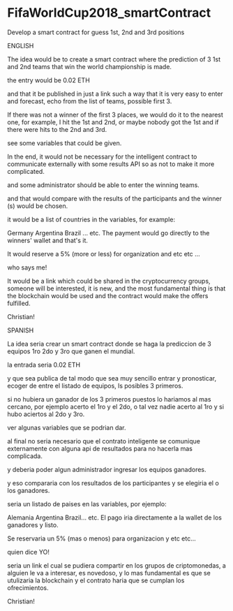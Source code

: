 # FifaWorldCup2018_smartContract
Develop a smart contract for guess 1st, 2nd and 3rd positions

ENGLISH

The idea would be to create a smart contract where the prediction of 3 1st and 2nd teams that win the world championship is made.

the entry would be 0.02 ETH

and that it be published in just a link such a way that it is very easy to enter and forecast, echo from the list of teams, possible first 3.

If there was not a winner of the first 3 places, we would do it to the nearest one, for example, I hit the 1st and 2nd, or maybe nobody got the 1st and if there were hits to the 2nd and 3rd.

see some variables that could be given.

In the end, it would not be necessary for the intelligent contract to communicate externally with some results API so as not to make it more complicated.

and some administrator should be able to enter the winning teams.

and that would compare with the results of the participants and the winner (s) would be chosen.

it would be a list of countries in the variables, for example:

Germany
Argentina
Brazil ... etc.
The payment would go directly to the winners' wallet and that's it.

It would reserve a 5% (more or less) for organization and etc etc ...

who says me!

It would be a link which could be shared in the cryptocurrency groups, someone will be interested, it is new, and the most fundamental thing is that the blockchain would be used and the contract would make the offers fulfilled.

Christian!

SPANISH

La idea seria crear un smart contract donde se haga la prediccion de 3 equipos 1ro 2do y 3ro que ganen el mundial.

la entrada seria 0.02 ETH

y que sea publica de tal modo que sea muy sencillo entrar y pronosticar, ecoger de entre el listado de equipos, ls posibles 3 primeros.

si no hubiera un ganador de los 3 primeros puestos lo hariamos al mas cercano, por ejemplo acerto el 1ro y el 2do, o tal vez nadie acerto al 1ro y si hubo aciertos al 2do y 3ro.

ver algunas variables que se podrian dar.

al final no seria necesario que el contrato inteligente se comunique externamente con alguna api de resultados para no hacerla mas complicada.

y deberia poder algun administrador ingresar los equipos ganadores.

y eso compararia con los resultados de los participantes y se elegiria el o los ganadores.

seria un listado de paises en las variables, por ejemplo:

Alemania
Argentina
Brazil... etc.
El pago iria directamente a la wallet de los ganadores y listo.

Se reservaria un 5% (mas o menos) para organizacion y etc etc...

quien dice YO!

seria un link el cual se pudiera compartir en los grupos de criptomonedas, a alguien le va a interesar, es novedoso, y lo mas fundamental es que se utulizaria la blockchain y el contrato haria que se cumplan los ofrecimientos.

Christian!

